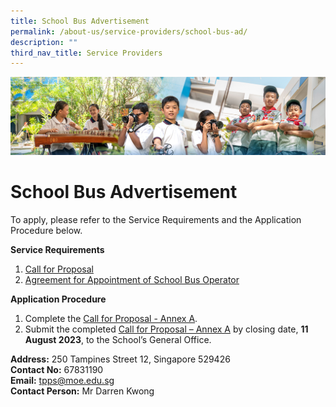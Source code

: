 ```yaml
---
title: School Bus Advertisement
permalink: /about-us/service-providers/school-bus-ad/
description: ""
third_nav_title: Service Providers
---
```

![](/images/AboutUs.jpg)

School Bus Advertisement
=========================
To apply, please refer to the Service Requirements and the Application Procedure below.

**Service Requirements**

1. <u>Call for Proposal</u>
2. <u>Agreement for Appointment of School Bus Operator</u>

**Application Procedure**

1. Complete the <u>Call for Proposal - Annex A</u>.
2. Submit the completed <u>Call for Proposal – Annex A</u> by closing date, **11 August 2023**, to the School’s General Office.


**Address:** 250 Tampines Street 12, Singapore 529426 <br>
**Contact No:** 67831190<br>
**Email:** [tpps@moe.edu.sg](tpps@moe.edu.sg) <br>
**Contact Person:** Mr Darren Kwong


